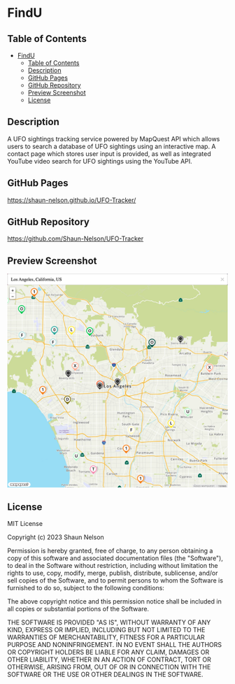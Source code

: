 # FindU

## Table of Contents

- [FindU](#findu)
  - [Table of Contents](#table-of-contents)
  - [Description](#description)
  - [GitHub Pages](#github-pages)
  - [GitHub Repository](#github-repository)
  - [Preview Screenshot](#preview-screenshot)
  - [License](#license)

## Description

A UFO sightings tracking service powered by MapQuest API which allows users to search a database of UFO sightings using an interactive map. A contact page which stores user input is provided, as well as integrated YouTube video search for UFO sightings using the YouTube API.

## GitHub Pages

https://shaun-nelson.github.io/UFO-Tracker/

## GitHub Repository

https://github.com/Shaun-Nelson/UFO-Tracker

## Preview Screenshot

<img src="./assets/screenshot.png">

## License

MIT License

Copyright (c) 2023 Shaun Nelson

Permission is hereby granted, free of charge, to any person obtaining a copy
of this software and associated documentation files (the "Software"), to deal
in the Software without restriction, including without limitation the rights
to use, copy, modify, merge, publish, distribute, sublicense, and/or sell
copies of the Software, and to permit persons to whom the Software is
furnished to do so, subject to the following conditions:

The above copyright notice and this permission notice shall be included in all
copies or substantial portions of the Software.

THE SOFTWARE IS PROVIDED "AS IS", WITHOUT WARRANTY OF ANY KIND, EXPRESS OR
IMPLIED, INCLUDING BUT NOT LIMITED TO THE WARRANTIES OF MERCHANTABILITY,
FITNESS FOR A PARTICULAR PURPOSE AND NONINFRINGEMENT. IN NO EVENT SHALL THE
AUTHORS OR COPYRIGHT HOLDERS BE LIABLE FOR ANY CLAIM, DAMAGES OR OTHER
LIABILITY, WHETHER IN AN ACTION OF CONTRACT, TORT OR OTHERWISE, ARISING FROM,
OUT OF OR IN CONNECTION WITH THE SOFTWARE OR THE USE OR OTHER DEALINGS IN THE
SOFTWARE.
